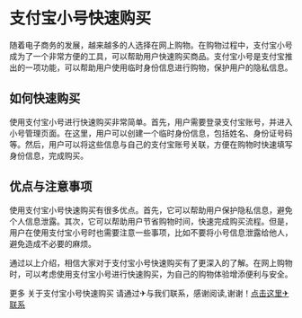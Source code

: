 # 支付宝小号快速购买

随着电子商务的发展，越来越多的人选择在网上购物。在购物过程中，支付宝小号成为了一个非常方便的工具，可以帮助用户快速购买商品。支付宝小号是支付宝推出的一项功能，可以帮助用户使用临时身份信息进行购物，保护用户的隐私信息。

## 如何快速购买

使用支付宝小号进行快速购买非常简单。首先，用户需要登录支付宝账号，并进入小号管理页面。在这里，用户可以创建一个临时身份信息，包括姓名、身份证号码等。然后，用户可以将这些信息与自己的支付宝账号关联，方便在购物时快速填写身份信息，完成购买。

## 优点与注意事项

使用支付宝小号快速购买有很多优点。首先，它可以帮助用户保护隐私信息，避免个人信息泄露。其次，它可以帮助用户节省购物时间，快速完成购买流程。但是，用户在使用支付宝小号时也需要注意一些事项，比如不要将小号信息泄露给他人，避免造成不必要的麻烦。

通过以上介绍，相信大家对于支付宝小号快速购买有了更深入的了解。在网上购物时，可以考虑使用支付宝小号进行快速购买，为自己的购物体验增添便利与安全。

更多 关于支付宝小号快速购买 请通过✈与我们联系，感谢阅读,谢谢！[点击这里✈联系](https://t.me/LM999bot)